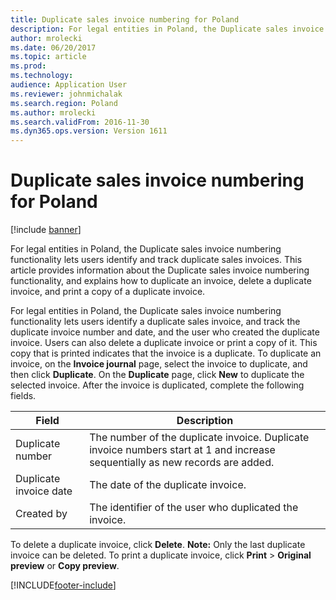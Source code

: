 ```yaml
---
title: Duplicate sales invoice numbering for Poland
description: For legal entities in Poland, the Duplicate sales invoice numbering functionality lets users identify and track duplicate sales invoices. This article provides information about the Duplicate sales invoice numbering functionality, and explains how to duplicate an invoice, delete a duplicate invoice, and print a copy of a duplicate invoice.
author: mrolecki
ms.date: 06/20/2017
ms.topic: article
ms.prod: 
ms.technology: 
audience: Application User
ms.reviewer: johnmichalak
ms.search.region: Poland
ms.author: mrolecki
ms.search.validFrom: 2016-11-30
ms.dyn365.ops.version: Version 1611
---
```


# Duplicate sales invoice numbering for Poland

[!include [banner](../../includes/banner.md)]

For legal entities in Poland, the Duplicate sales invoice numbering functionality lets users identify and track duplicate sales invoices. This article provides information about the Duplicate sales invoice numbering functionality, and explains how to duplicate an invoice, delete a duplicate invoice, and print a copy of a duplicate invoice.

For legal entities in Poland, the Duplicate sales invoice numbering functionality lets users identify a duplicate sales invoice, and track the duplicate invoice number and date, and the user who created the duplicate invoice. Users can also delete a duplicate invoice or print a copy of it. This copy that is printed indicates that the invoice is a duplicate. To duplicate an invoice, on the **Invoice journal** page, select the invoice to duplicate, and then click **Duplicate**. On the **Duplicate** page, click **New** to duplicate the selected invoice. After the invoice is duplicated, complete the following fields.

| Field                  | Description                                                                                                                   |
|------------------------|-------------------------------------------------------------------------------------------------------------------------------|
| Duplicate number       | The number of the duplicate invoice. Duplicate invoice numbers start at 1 and increase sequentially as new records are added. |
| Duplicate invoice date | The date of the duplicate invoice.                                                                                            |
| Created by             | The identifier of the user who duplicated the invoice.                                                                        |

To delete a duplicate invoice, click **Delete**. **Note:** Only the last duplicate invoice can be deleted. To print a duplicate invoice, click **Print** &gt; **Original preview** or **Copy preview**.





[!INCLUDE[footer-include](../../../includes/footer-banner.md)]
